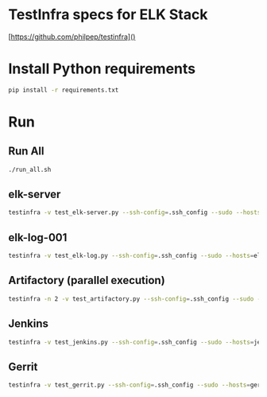 
# TestInfra specs for ELK Stack

[https://github.com/philpep/testinfra]()

# Install Python requirements

~~~bash
pip install -r requirements.txt
~~~

# Run

## Run All

~~~bash
./run_all.sh
~~~

## elk-server

~~~bash
testinfra -v test_elk-server.py --ssh-config=.ssh_config --sudo --hosts=elk-server
~~~

## elk-log-001

~~~bash
testinfra -v test_elk-log.py --ssh-config=.ssh_config --sudo --hosts=elk-log-001
~~~

## Artifactory (parallel execution)

~~~bash
testinfra -n 2 -v test_artifactory.py --ssh-config=.ssh_config --sudo --hosts=art01
~~~

## Jenkins

~~~bash
testinfra -v test_jenkins.py --ssh-config=.ssh_config --sudo --hosts=jenkins-server
~~~

## Gerrit

~~~bash
testinfra -v test_gerrit.py --ssh-config=.ssh_config --sudo --hosts=gerrit-server
~~~
